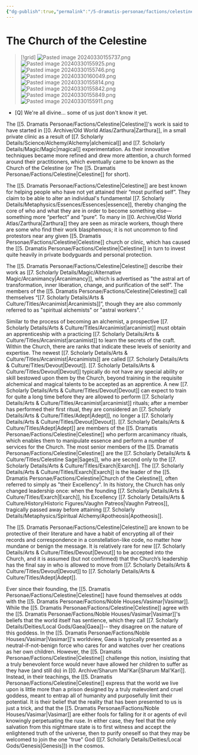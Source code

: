 ```yaml
---
{"dg-publish":true,"permalink":"/5-dramatis-personae/factions/celestine/","noteIcon":""}
---
```


# The Church of the Celestine

>[!grid]
>![Pasted image 20240330155737.png](/img/user/x.%20Assets/Attachments/Pasted%20image%2020240330155737.png)
>![Pasted image 20240330155925.png](/img/user/x.%20Assets/Attachments/Pasted%20image%2020240330155925.png)
>![Pasted image 20240330155746.png](/img/user/x.%20Assets/Attachments/Pasted%20image%2020240330155746.png)
>![Pasted image 20240330160049.png](/img/user/x.%20Assets/Attachments/Pasted%20image%2020240330160049.png)
>![Pasted image 20240330155814.png](/img/user/x.%20Assets/Attachments/Pasted%20image%2020240330155814.png)
>![Pasted image 20240330155842.png](/img/user/x.%20Assets/Attachments/Pasted%20image%2020240330155842.png)
>![Pasted image 20240330155849.png](/img/user/x.%20Assets/Attachments/Pasted%20image%2020240330155849.png)
>![Pasted image 20240330155911.png](/img/user/x.%20Assets/Attachments/Pasted%20image%2020240330155911.png)

- [Q] We're all divine... some of us just don't know it yet.

The [[5. Dramatis Personae/Factions/Celestine\|Celestine]]'s work is said to have started in [[0. Archive/Old World Atlas/Zarthura\|Zarthura]], in a small private clinic as a result of [[7. Scholarly Details/Science/Alchemy/Alchemy\|alchemical]] and [[7. Scholarly Details/Magic/Magic\|magical]] experimentation. As their innovative techniques became more refined and drew more attention, a church formed around their practitioners, which eventually came to be known as the Church of the Celestine (or The [[5. Dramatis Personae/Factions/Celestine\|Celestine]] for short).  

The [[5. Dramatis Personae/Factions/Celestine\|Celestine]] are best known for helping people who have not yet attained their “most purified self”. They claim to be able to alter an individual's fundamental [[7. Scholarly Details/Metaphysics/Essences/Essences\|essence]], thereby changing the core of who and what they are in order to become something else—something more “perfect” and “pure”. To many in [[0. Archive/Old World Atlas/Zarthura\|Zarthura]] they are seen as miracle workers, though there are some who find their work blasphemous; it is not uncommon to find protestors near any given [[5. Dramatis Personae/Factions/Celestine\|Celestine]] church or clinic, which has caused the [[5. Dramatis Personae/Factions/Celestine\|Celestine]] in turn to invest quite heavily in private bodyguards and personal protection.

The [[5. Dramatis Personae/Factions/Celestine\|Celestine]] describe their work as [[7. Scholarly Details/Magic/Alternative Magic/Arcanimancy\|Arcanimancy]], which is advertised as "the astral art of transformation, inner liberation, change, and purification of the self”. The members of the [[5. Dramatis Personae/Factions/Celestine\|Celestine]] call themselves “[[7. Scholarly Details/Arts & Culture/Titles/Arcanimist\|Arcanimists]]”, though they are also commonly referred to as "spiritual alchemists" or "astral workers". '

Similar to the process of becoming an alchemist, a prospective [[7. Scholarly Details/Arts & Culture/Titles/Arcanimist\|arcanimist]] must obtain an apprenticeship with a practicing [[7. Scholarly Details/Arts & Culture/Titles/Arcanimist\|arcanimist]] to learn the secrets of the craft. Within the Church, there are ranks that indicate these levels of seniority and expertise. The newest [[7. Scholarly Details/Arts & Culture/Titles/Arcanimist\|Arcanimists]] are called [[7. Scholarly Details/Arts & Culture/Titles/Devout\|Devout]]. [[7. Scholarly Details/Arts & Culture/Titles/Devout\|Devout]] typically do not have any special ability or skill bestowed upon them by the Church, beyond training in the requisite alchemical and magical talents to be accepted as an apprentice. A new [[7. Scholarly Details/Arts & Culture/Titles/Devout\|Devout]] can expect to train for quite a long time before they are allowed to perform [[7. Scholarly Details/Arts & Culture/Titles/Arcanimist\|arcanimist]] rituals; after a member has performed their first ritual, they are considered an [[7. Scholarly Details/Arts & Culture/Titles/Adept\|Adept]], no longer a [[7. Scholarly Details/Arts & Culture/Titles/Devout\|Devout]]. [[7. Scholarly Details/Arts & Culture/Titles/Adept\|Adept]] are members of the [[5. Dramatis Personae/Factions/Celestine\|Celestine]] who perform arcanimancy rituals, which enables them to manipulate essence and perform a number of services for the Church. The most senior members of the [[5. Dramatis Personae/Factions/Celestine\|Celestine]] are the [[7. Scholarly Details/Arts & Culture/Titles/Celestine Sage\|Sages]], who are second only to the [[7. Scholarly Details/Arts & Culture/Titles/Exarch\|Exarch]]. The [[7. Scholarly Details/Arts & Culture/Titles/Exarch\|Exarch]] is the leader of the [[5. Dramatis Personae/Factions/Celestine\|Church of the Celestine]], often referred to simply as "their Excellency". In its history, the Church has only changed leadership once: when the founding [[7. Scholarly Details/Arts & Culture/Titles/Exarch\|Exarch]], his Excellency [[7. Scholarly Details/Arts & Culture/History/Historic Figures/Vaughn Patreos\|Vaughn Patreos]], tragically passed away before attaining [[7. Scholarly Details/Metaphysics/Spiritual Alchemy/Apotheosis\|Apotheosis]].

The [[5. Dramatis Personae/Factions/Celestine\|Celestine]] are known to be protective of their literature and have a habit of encrypting all of their records and correspondence in a constellation-like code, no matter how mundane or benign the message. It is relatively rare for new [[7. Scholarly Details/Arts & Culture/Titles/Devout\|Devout]] to be accepted into the Church, and it is assumed (but not confirmed) that the Church’s leadership has the final say in who is allowed to move from [[7. Scholarly Details/Arts & Culture/Titles/Devout\|Devout]] to [[7. Scholarly Details/Arts & Culture/Titles/Adept\|Adept]].

Ever since their founding, the [[5. Dramatis Personae/Factions/Celestine\|Celestine]] have found themselves at odds with the [[5. Dramatis Personae/Factions/Noble Houses/Vasimar\|Vasimar]]. While the [[5. Dramatis Personae/Factions/Celestine\|Celestine]] agree with the [[5. Dramatis Personae/Factions/Noble Houses/Vasimar\|Vasimar]]'s beliefs that the world itself has sentience, which they call [[7. Scholarly Details/Deities/Local Gods/Gaea\|Gaea]]-- they disagree on the nature of this goddess. In the [[5. Dramatis Personae/Factions/Noble Houses/Vasimar\|Vasimar]]'s worldview, Gaea is typically presented as a neutral-if-not-benign force who cares for and watches over her creations as her own children. However, the [[5. Dramatis Personae/Factions/Celestine\|Celestine]] challenge this notion, insisting that a truly benevolent force would never have allowed her children to suffer as they have (and still do) in [[0. Archive/Sharum Mal'Kari\|Sharum Mal'Kari]]. Instead, in their teachings, the [[5. Dramatis Personae/Factions/Celestine\|Celestine]] express that the world we live upon is little more than a prison designed by a truly malevolent and cruel goddess, meant to entrap all of humanity and purposefully limit their potential. It is their belief that the reality that has been presented to us is just a trick, and that the [[5. Dramatis Personae/Factions/Noble Houses/Vasimar\|Vasimar]] are either fools for falling for it or agents of evil knowingly perpetuating the ruse. In either case, they feel that the only salvation from this nightmare state is to first witness and accept the enlightened truth of the universe, then to purify oneself so that they may be welcomed to join the one "true" God ([[7. Scholarly Details/Deities/Local Gods/Genesis\|Genesis]]) in the cosmos.